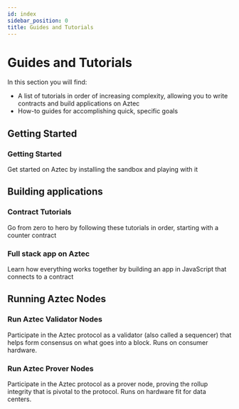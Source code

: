```yaml
---
id: index
sidebar_position: 0
title: Guides and Tutorials
---
```


# Guides and Tutorials

In this section you will find:

- A list of tutorials in order of increasing complexity, allowing you to write contracts and build applications on Aztec
- How-to guides for accomplishing quick, specific goals

## Getting Started

<div className="card-container full-width">
  <Card shadow='tl' link='/guides/getting_started'>
    <CardHeader>
      <h3>Getting Started</h3>
    </CardHeader>
    <CardBody>
     Get started on Aztec by installing the sandbox and playing with it
    </CardBody>
  </Card>
</div>

## Building applications

<div className="card-container">
  <Card shadow='tl' link='/tutorials/codealong/contract_tutorials/counter_contract'>
    <CardHeader>
      <h3>Contract Tutorials</h3>
    </CardHeader>
    <CardBody>
      Go from zero to hero by following these tutorials in order, starting with a counter contract
    </CardBody>
  </Card>

  <Card shadow='tl' link='/tutorials/codealong/js_tutorials/simple_dapp/index'>
    <CardHeader>
      <h3>Full stack app on Aztec</h3>
    </CardHeader>
    <CardBody>
     Learn how everything works together by building an app in JavaScript that connects to a contract
    </CardBody>
  </Card>
</div>

## Running Aztec Nodes

<div className="card-container">
  <Card shadow='tl' link='/guides/developer_guides/running_nodes/running_validators'>
    <CardHeader>
      <h3>Run Aztec Validator Nodes</h3>
    </CardHeader>
    <CardBody>
      Participate in the Aztec protocol as a validator (also called a sequencer) that helps form consensus on what goes into a block. Runs on consumer hardware.
    </CardBody>
  </Card>
  <Card shadow='tl' link='/guides/developer_guides/running_nodes/running_provers'>
    <CardHeader>
      <h3>Run Aztec Prover Nodes</h3>
    </CardHeader>
    <CardBody>
      Participate in the Aztec protocol as a prover node, proving the rollup integrity that is pivotal to the protocol. Runs on hardware fit for data centers.
    </CardBody>
  </Card>
</div>